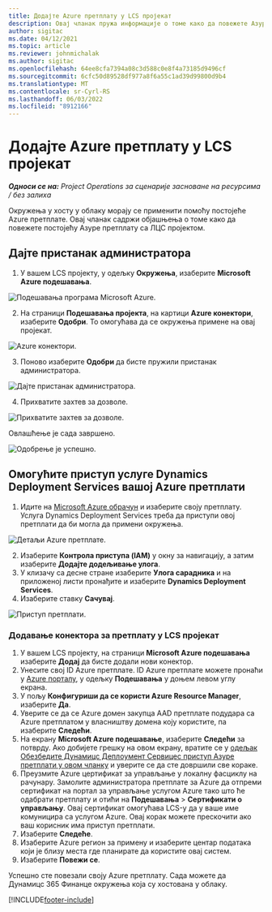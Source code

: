 ```yaml
---
title: Додајте Azure претплату у LCS пројекат
description: Овај чланак пружа информације о томе како да повежете Азуре претплату са ЛЦС пројектом.
author: sigitac
ms.date: 04/12/2021
ms.topic: article
ms.reviewer: johnmichalak
ms.author: sigitac
ms.openlocfilehash: 64ee8cfa7394a08c3d588c0e8f4a73185d9496cf
ms.sourcegitcommit: 6cfc50d89528df977a8f6a55c1ad39d99800d9b4
ms.translationtype: MT
ms.contentlocale: sr-Cyrl-RS
ms.lasthandoff: 06/03/2022
ms.locfileid: "8912166"
---
```

# <a name="add-an-azure-subscription-to-an-lcs-project"></a>Додајте Azure претплату у LCS пројекат

_**Односи се на:** Project Operations за сценарије засноване на ресурсима / без залиха_

Окружења у хосту у облаку морају се применити помоћу постојеће Azure претплате. Овај чланак садржи објашњења о томе како да повежете постојећу Азуре претплату са ЛЦС пројектом. 

## <a name="grant-admin-consent"></a>Дајте пристанак администратора

1. У вашем LCS пројекту, у одељку **Окружења**, изаберите **Microsoft Azure подешавања**.

![Подешавања програма Microsoft Azure.](./media/1MicrosoftAzureSettings.png)

2. На страници **Подешавања пројекта**, на картици **Azure конектори**, изаберите **Одобри**. То омогућава да се окружења примене на овај пројекат.

![Azure конектори.](./media/2AzureConnectors.png)

3. Поново изаберите **Одобри** да бисте пружили пристанак администратора.

![Дајте пристанак администратора.](./media/3GrantAdminConsent.png)

4. Прихватите захтев за дозволе.

![Прихватите захтев за дозволе.](./media/4AcceptPermissionRequest.png)

Овлашћење је сада завршено. 

![Одобрење је успешно.](./media/5AuthorizationComplete.png)

## <a name="provide-dynamics-deployment-services-access-to-your-azure-subscription"></a><a name="provide"></a>Омогућите приступ услуге Dynamics Deployment Services вашој Azure претплати

1. Идите на [Microsoft Azure обрачун](https://portal.azure.com/#blade/Microsoft\_Azure\_Billing/SubscriptionsBlade) и изаберите своју претплату. Услуга Dynamics Deployment Services треба да приступи овој претплати да би могла да примени окружења.

![Детаљи Azure претплате.](./media/6AzureSubscription.png)

2. Изаберите **Контрола приступа (IAM)** у окну за навигацију, а затим изаберите **Додајте додељивање улога**.
3. У клизачу са десне стране изаберите **Улога сарадника** и на приложеној листи пронађите и изаберите **Dynamics Deployment Services**. 
4. Изаберите ставку **Сачувај**.

![Приступ претплати.](./media/7SubscriptionAccess.png)

### <a name="add-a-subscription-connector-to-an-lcs-project"></a>Додавање конектора за претплату у LCS пројекат

1. У вашем LCS пројекту, на страници **Microsoft Azure подешавања** изаберите **Додај** да бисте додали нови конектор.
2. Унесите свој ID Azure претплате. ID Azure претплате можете пронаћи у [Azure порталу](https://ms.portal.azure.com/), у одељку  **Подешавања**  у доњем левом углу екрана.
3. У пољу **Конфигуриши да се користи Azure Resource Manager**, изаберите **Да**.
4. Уверите се да се Azure домен закупца AAD претплате подудара са Azure претплатом у власништву домена коју користите, па изаберите **Следећи**.
5. На екрану **Microsoft Azure подешавање**, изаберите **Следећи** за потврду. Ако добијете грешку на овом екрану, вратите се у [одељак Обезбедите Дyнамицс Деплоyмент Сервицес приступ Азуре претплати у овом чланку](#provide) и уверите се да сте довршили све кораке.
6. Преузмите Azure цертификат за управљање у локалну фасциклу на рачунару. Замолите администратора претплате за Azure да отпреми сертификат на портал за управљање услугом Azure тако што ће одабрати претплату и отићи на **Подешавања** > **Сертификати о управљању**. Овај сертификат омогућава LCS-у да у ваше име комуницира са услугом Azure. Овај корак можете прескочити ако ваш корисник има приступ претплати.
7. Изаберите **Следеће**.
8. Изаберите Azure регион за примену и изаберите центар података који је близу места где планирате да користите овај систем.
9.  Изаберите **Повежи се**.

Успешно сте повезали своју Azure претплату. Сада можете да Дyнамицс 365 Финанце окружења која су хостована у облаку.




[!INCLUDE[footer-include](../includes/footer-banner.md)]
